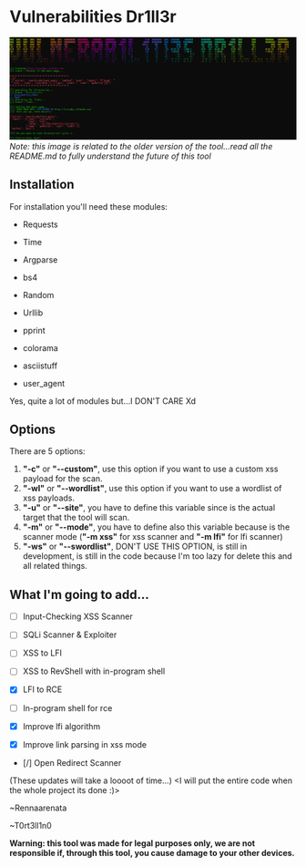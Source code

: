 # Vulnerabilities Dr1ll3r
![Banner](samplee.png)
_Note: this image is related to the older version of the tool...read all the README.md to fully understand the future of this tool_

## Installation
For installation you'll need these modules:

- Requests

- Time

- Argparse

- bs4

- Random

- Urllib

- pprint

- colorama

- asciistuff

- user_agent

Yes, quite a lot of modules but...I DON'T CARE Xd

## Options
There are 5 options:
1. **"-c"** or **"--custom"**, use this option if you want to use a custom xss payload for the scan.
2. **"-wl"** or **"--wordlist"**, use this option if you want to use a wordlist of xss payloads.
3. **"-u"** or **"--site"**, you have to define this variable since is the actual target that the tool will scan.
4. **"-m"** or **"--mode"**, you have to define also this variable because is the scanner mode (**"-m xss"** for xss scanner and **"-m lfi"** for lfi scanner)
5. **"-ws"** or **"--swordlist"**, DON'T USE THIS OPTION, is still in development, is still in the code because I'm too lazy for delete this and all related things.


## What I'm going to add...
- [ ] Input-Checking XSS Scanner

- [ ] SQLi Scanner & Exploiter

- [ ] XSS to LFI

- [ ] XSS to RevShell with in-program shell

- [x] LFI to RCE

- [ ] In-program shell for rce

- [x] Improve lfi algorithm

- [x] Improve link parsing in xss mode

- [/] Open Redirect Scanner

(These updates will take a loooot of time...) <I will put the entire code when the whole project its done :)>

~Rennaarenata

~T0rt3ll1n0



**Warning: this tool was made for legal purposes only, we are not responsible if, through this tool, you cause damage to your other devices.**

